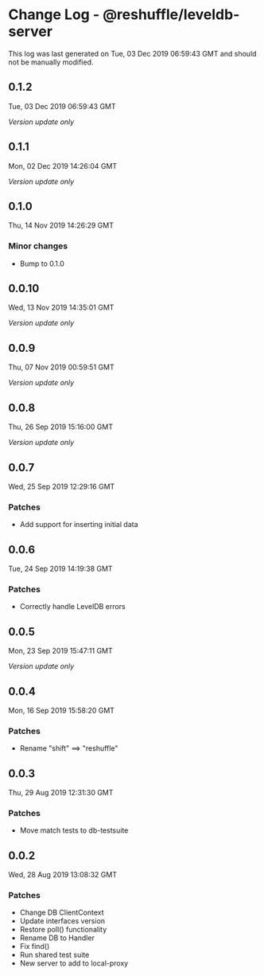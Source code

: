 # Change Log - @reshuffle/leveldb-server

This log was last generated on Tue, 03 Dec 2019 06:59:43 GMT and should not be manually modified.

## 0.1.2
Tue, 03 Dec 2019 06:59:43 GMT

*Version update only*

## 0.1.1
Mon, 02 Dec 2019 14:26:04 GMT

*Version update only*

## 0.1.0
Thu, 14 Nov 2019 14:26:29 GMT

### Minor changes

- Bump to 0.1.0

## 0.0.10
Wed, 13 Nov 2019 14:35:01 GMT

*Version update only*

## 0.0.9
Thu, 07 Nov 2019 00:59:51 GMT

*Version update only*

## 0.0.8
Thu, 26 Sep 2019 15:16:00 GMT

*Version update only*

## 0.0.7
Wed, 25 Sep 2019 12:29:16 GMT

### Patches

- Add support for inserting initial data

## 0.0.6
Tue, 24 Sep 2019 14:19:38 GMT

### Patches

- Correctly handle LevelDB errors

## 0.0.5
Mon, 23 Sep 2019 15:47:11 GMT

*Version update only*

## 0.0.4
Mon, 16 Sep 2019 15:58:20 GMT

### Patches

- Rename "shift" ==> "reshuffle"

## 0.0.3
Thu, 29 Aug 2019 12:31:30 GMT

### Patches

- Move match tests to db-testsuite

## 0.0.2
Wed, 28 Aug 2019 13:08:32 GMT

### Patches

- Change DB ClientContext
- Update interfaces version
- Restore poll() functionality
- Rename DB to Handler
- Fix find()
- Run shared test suite
- New server to add to local-proxy

